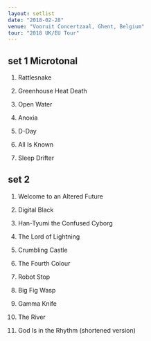```yaml
---
layout: setlist
date: "2018-02-28"
venue: "Vooruit Concertzaal, Ghent, Belgium"
tour: "2018 UK/EU Tour"
---
```



## set 1 Microtonal

 1. Rattlesnake

 2. Greenhouse Heat Death

 3. Open Water

 4. Anoxia

 5. D-Day

 6. All Is Known

 7. Sleep Drifter

## set 2

 1. Welcome to an Altered Future

 2. Digital Black

 3. Han-Tyumi the Confused Cyborg

 4. The Lord of Lightning

 5. Crumbling Castle

 6. The Fourth Colour

 7. Robot Stop

 8. Big Fig Wasp

 9. Gamma Knife

10. The River

11. God Is in the Rhythm
    (shortened version)


